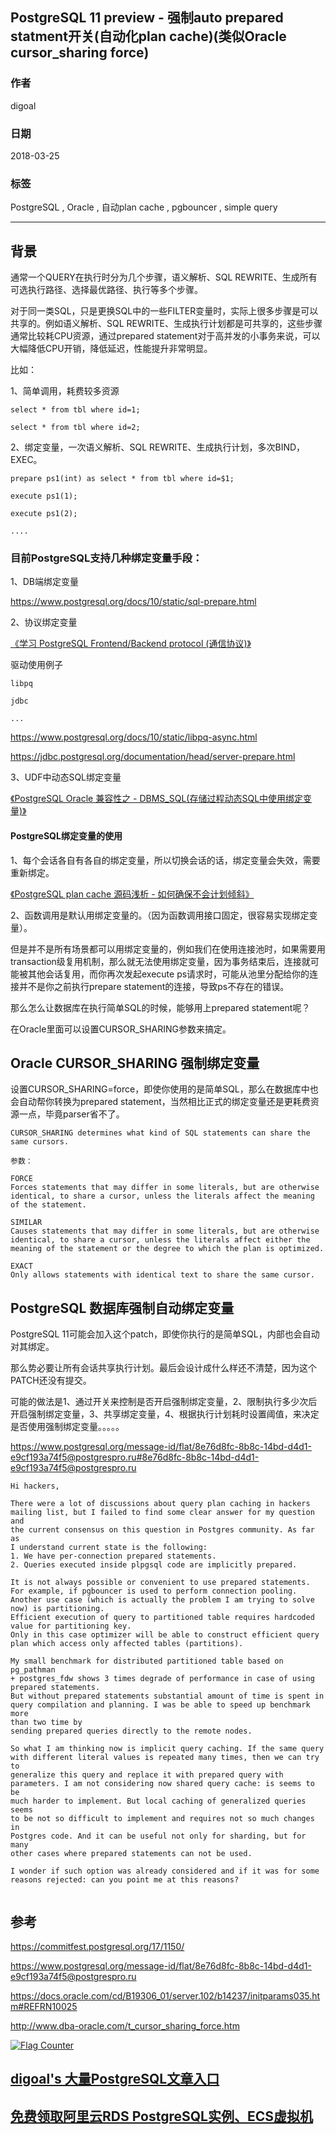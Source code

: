 ## PostgreSQL 11 preview - 强制auto prepared statment开关(自动化plan cache)(类似Oracle cursor_sharing force)  
                        
### 作者                        
digoal                        
                        
### 日期                        
2018-03-25                       
                        
### 标签                        
PostgreSQL , Oracle , 自动plan cache , pgbouncer , simple query   
                        
----                        
                        
## 背景      
通常一个QUERY在执行时分为几个步骤，语义解析、SQL REWRITE、生成所有可选执行路径、选择最优路径、执行等多个步骤。  
  
对于同一类SQL，只是更换SQL中的一些FILTER变量时，实际上很多步骤是可以共享的。例如语义解析、SQL REWRITE、生成执行计划都是可共享的，这些步骤通常比较耗CPU资源，通过prepared statement对于高并发的小事务来说，可以大幅降低CPU开销，降低延迟，性能提升非常明显。  
  
比如：  
  
1、简单调用，耗费较多资源  
  
```  
select * from tbl where id=1;  
  
select * from tbl where id=2;  
```  
  
2、绑定变量，一次语义解析、SQL REWRITE、生成执行计划，多次BIND，EXEC。  
  
```  
prepare ps1(int) as select * from tbl where id=$1;  
  
execute ps1(1);  
  
execute ps1(2);  
  
....  
```  
  
### 目前PostgreSQL支持几种绑定变量手段：  
1、DB端绑定变量  
  
https://www.postgresql.org/docs/10/static/sql-prepare.html  
  
2、协议绑定变量  
  
[《学习 PostgreSQL Frontend/Backend protocol (通信协议)》](../201801/20180122_01.md)    
  
驱动使用例子  
  
```  
libpq  
  
jdbc  
  
...  
```  
  
https://www.postgresql.org/docs/10/static/libpq-async.html  
  
https://jdbc.postgresql.org/documentation/head/server-prepare.html  
  
  
3、UDF中动态SQL绑定变量  
  
  
[《PostgreSQL Oracle 兼容性之 - DBMS_SQL(存储过程动态SQL中使用绑定变量)》](../201803/20180323_02.md)    
  
  
#### PostgreSQL绑定变量的使用  
1、每个会话各自有各自的绑定变量，所以切换会话的话，绑定变量会失效，需要重新绑定。  
  
[《PostgreSQL plan cache 源码浅析 - 如何确保不会计划倾斜》](../201606/20160617_01.md)    
  
2、函数调用是默认用绑定变量的。（因为函数调用接口固定，很容易实现绑定变量）。  
  
  
但是并不是所有场景都可以用绑定变量的，例如我们在使用连接池时，如果需要用transaction级复用机制，那么就无法使用绑定变量，因为事务结束后，连接就可能被其他会话复用，而你再次发起execute ps请求时，可能从池里分配给你的连接并不是你之前执行prepare statement的连接，导致ps不存在的错误。  
  
那么怎么让数据库在执行简单SQL的时候，能够用上prepared statement呢？  
  
在Oracle里面可以设置CURSOR_SHARING参数来搞定。  
  
## Oracle CURSOR_SHARING 强制绑定变量  
设置CURSOR_SHARING=force，即使你使用的是简单SQL，那么在数据库中也会自动帮你转换为prepared statement，当然相比正式的绑定变量还是更耗费资源一点，毕竟parser省不了。  
  
```  
CURSOR_SHARING determines what kind of SQL statements can share the same cursors.  
  
参数：  
  
FORCE  
Forces statements that may differ in some literals, but are otherwise identical, to share a cursor, unless the literals affect the meaning of the statement.  
  
SIMILAR  
Causes statements that may differ in some literals, but are otherwise identical, to share a cursor, unless the literals affect either the meaning of the statement or the degree to which the plan is optimized.  
  
EXACT  
Only allows statements with identical text to share the same cursor.  
```  
  
## PostgreSQL 数据库强制自动绑定变量  
PostgreSQL 11可能会加入这个patch，即使你执行的是简单SQL，内部也会自动对其绑定。  
  
那么势必要让所有会话共享执行计划。最后会设计成什么样还不清楚，因为这个PATCH还没有提交。  
  
可能的做法是1、通过开关来控制是否开启强制绑定变量，2、限制执行多少次后开启强制绑定变量，3、共享绑定变量，4、根据执行计划耗时设置阈值，来决定是否使用强制绑定变量。。。。。  
  
https://www.postgresql.org/message-id/flat/8e76d8fc-8b8c-14bd-d4d1-e9cf193a74f5@postgrespro.ru#8e76d8fc-8b8c-14bd-d4d1-e9cf193a74f5@postgrespro.ru  
  
```  
Hi hackers,  
  
There were a lot of discussions about query plan caching in hackers   
mailing list, but I failed to find some clear answer for my question and   
the current consensus on this question in Postgres community. As far as   
I understand current state is the following:  
1. We have per-connection prepared statements.  
2. Queries executed inside plpgsql code are implicitly prepared.  
  
It is not always possible or convenient to use prepared statements.  
For example, if pgbouncer is used to perform connection pooling.  
Another use case (which is actually the problem I am trying to solve   
now) is partitioning.  
Efficient execution of query to partitioned table requires hardcoded   
value for partitioning key.  
Only in this case optimizer will be able to construct efficient query   
plan which access only affected tables (partitions).  
  
My small benchmark for distributed partitioned table based on pg_pathman   
+ postgres_fdw shows 3 times degrade of performance in case of using   
prepared statements.  
But without prepared statements substantial amount of time is spent in   
query compilation and planning. I was be able to speed up benchmark more   
than two time by  
sending prepared queries directly to the remote nodes.  
  
So what I am thinking now is implicit query caching. If the same query   
with different literal values is repeated many times, then we can try to   
generalize this query and replace it with prepared query with   
parameters. I am not considering now shared query cache: is seems to be   
much harder to implement. But local caching of generalized queries seems   
to be not so difficult to implement and requires not so much changes in   
Postgres code. And it can be useful not only for sharding, but for many   
other cases where prepared statements can not be used.  
  
I wonder if such option was already considered and if it was for some   
reasons rejected: can you point me at this reasons?  
  
```  
  
  
  
## 参考          
      
https://commitfest.postgresql.org/17/1150/  
  
https://www.postgresql.org/message-id/flat/8e76d8fc-8b8c-14bd-d4d1-e9cf193a74f5@postgrespro.ru  
  
https://docs.oracle.com/cd/B19306_01/server.102/b14237/initparams035.htm#REFRN10025  
  
http://www.dba-oracle.com/t_cursor_sharing_force.htm    
  
<a rel="nofollow" href="http://info.flagcounter.com/h9V1"  ><img src="http://s03.flagcounter.com/count/h9V1/bg_FFFFFF/txt_000000/border_CCCCCC/columns_2/maxflags_12/viewers_0/labels_0/pageviews_0/flags_0/"  alt="Flag Counter"  border="0"  ></a>  
  
  
  
  
  
  
## [digoal's 大量PostgreSQL文章入口](https://github.com/digoal/blog/blob/master/README.md "22709685feb7cab07d30f30387f0a9ae")
  
  
## [免费领取阿里云RDS PostgreSQL实例、ECS虚拟机](https://free.aliyun.com/ "57258f76c37864c6e6d23383d05714ea")
  

